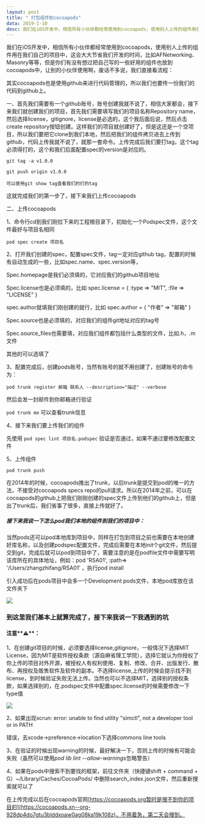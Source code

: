 ```yaml
---
layout: post
title: " 打包组件到cocoapods"
data: 2019-1-10
desc: 我们在iOS开发中，相信所有小伙伴都经常使用到cocoapods，使用别人上传的组件用在我们自己的项目中，这会大大节省我们开发的时间...
---
```




我们在iOS开发中，相信所有小伙伴都经常使用到cocoapods，使用别人上传的组件用在我们自己的项目中，这会大大节省我们开发的时间，比如AFNetworking、Masonry等等，但是你们有没有想过把自己写的一些好用的组件也放到cocoapods中，让别的小伙伴使用啊，废话不多说，我们直接看流程：

其实cocoapods也是使用github来进行代码管理的，所以我们也要传一份我们的代码到github上。

一、首先我们需要有一个github账号，账号创建我就不说了，相信大家都会，接下来我们就创建我们的项目，首先我们需要填写我们的项目名称Repository name，然后选择license，gitignore，license是必选的，这个我后面后说，然后点击create repository按钮创建。这样我们的项目就创建好了，但是这还是一个空项目，所以我们要把它clone到我们本地，然后把我们的组件拷贝进去上传到github，代码上传我就不说了，就那一套命令。上传完成后我们要打tag，这个tag必须得打的，这个和我们后面配置spec的version是对应的。

`git tag -a v1.0.0`

`git push origin v1.0.0`

`可以使用git show tag查看我们的打的tag`

这就完成我们的第一步了，接下来我们上传cocoapods

二、上传cocoapods

1、命令行cd到我们刚拉下来的工程根目录下，初始化一个Podspec文件，这个文件最好与项目名相同

`pod spec create 项目名`

2、打开我们创建的spec，配置spec文件，tag一定对应github tag，配置的时候有自动生成的一些，比如spec.name、spec.version等，

Spec.homepage是我们必须填的，它对应我们的github项目地址

Spec.license也是必须填的，比如 spec.license      = { :type => "MIT", :file => "LICENSE" }

spec.author就填我们刚创建的就行，比如  spec.author = { "作者" => "邮箱" }

Spec.source也是必须填的，对应我们的组件git地址对应的tag号

Spec.source_files也需要填，对应我们组件都包括什么类型的文件，比如.h，.m文件

其他的可以选填了

3、配置完成后，创建pods账号，当然有账号的就不用创建了，创建账号的命令为：

`pod trunk register 邮箱 联系人 --description="描述" --verbose`

然后会发一封邮件到你邮箱进行验证

`pod trunk me` 可以查看trunk信息

4、接下来我们要上传我们的组件

先使用 `pod spec lint 项目名.podspec` 验证是否通过，如果不通过要修改配置文件

5、上传组件

`pod trunk push` 

在2014年的时候，cocoapods推出了trunk，以后trunk是提交到pod的唯一的方法，不接受对cocoapods specs repo的pull请求。所以在2014年之前，可以在cocoapods的github上把我们刚刚创建的spec文件上传到他们的github上，但是出了trunk后，我们省事了很多，直接上传就好了。

##### 接下来我说一下怎么pod我们本地的组件到我们的项目中：

当然pods还可以pod本地库到项目中，同样在打包到项目之前也需要在本地创建好库名称，以及创建podspec配置文件，完成后需要在本地init个git文件，然后提交到git，完成后就可以pod到项目中了，需要注意的是在podfile文件中需要写明该库所在的具体地址，例如：pod 'RSA01', :path=> '/Users/zhangzhifang/RSA01’ ，执行pod install

引入成功后在pods项目中会多一个Development pods文件，本地pod库放在该文件夹下

![](../../../../assets/cocoapods/cacoapodsDic.png)

### 到这里我们基本上就算完成了，接下来我说一下我遇到的坑

#### 注意**⚠️**：

1、在创建git项目的时候，必须要选择license,gitignore，一般情况下选择MIT License，因为MIT是软件授权条款（源自麻省理工学院），选择它就认为你授权了你上传的项目对外开源，被授权人有权利使用、复制、修改、合并、出版发行、散布、再授权及贩售软件及软件的副本。不选择license,上传的时候会提示找不到license，到时候验证失败无法上传。当然也可以不选择MIT，选择别的授权条款，如果选择别的，在.podspec文件中配置spec.license的时候需要修改一下type值

![](../../../../assets/cocoapods/creategithub.png)

2、如果出现xcrun: error: unable to find utility "simctl", not a developer tool or in PATH

错误，去xcode->preference->location下选择commons line tools

3、在验证的时候出现warning的时候，最好解决一下，否则上传的时候有可能会失败（虽然可以使用*pod* *lib* *lint* --*allow*-*warnings*忽略警告）

4、如果在pods中搜索不到要找的框架，前往文件夹（快捷键shift + command + G）~/Library/Caches/CocoaPods/ 中删除search_index.json文件，然后重新搜索就可以了



在上传完成以后在cocoapods官网[https://cocoapods.org暂时是搜不到你的项目的](https://cocoapods.xn--org-928dp4do7gtu3blddxoaw0ag08ka19k108z)，不用着急，第二天会搜到。